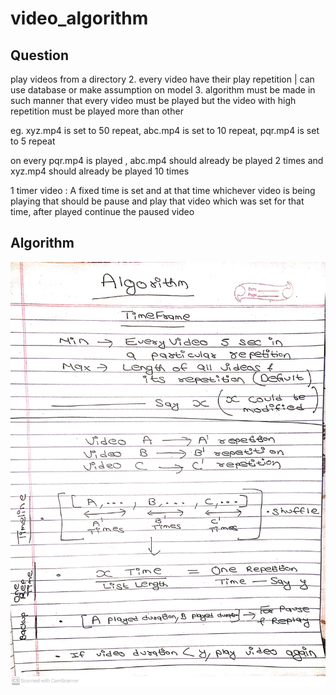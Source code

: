 # video_algorithm

## Question
play videos from a directory
2. every video have their play repetition | can use database or make
assumption on model
3. algorithm must be made in such manner that every video must be played
but the video with high repetition must be played more than other

eg.
xyz.mp4 is set to 50 repeat,
abc.mp4 is set to 10 repeat,
pqr.mp4 is set to 5 repeat

on every pqr.mp4 is played , abc.mp4 should already be played 2 times
and xyz.mp4 should already be played 10 times

1 timer video : A fixed time is set and at that time whichever video is
being playing that should be pause and play that video which was set for
that time, after played continue the paused video



## Algorithm
![Algorithm App](./Algorithm.jpg)

 
